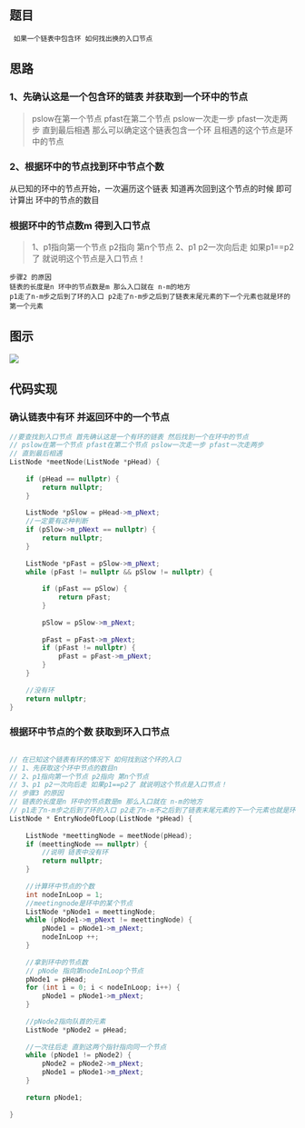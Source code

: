 ## 题目

```
 如果一个链表中包含环 如何找出换的入口节点
```

## 思路

### 1、先确认这是一个包含环的链表 并获取到一个环中的节点

> pslow在第一个节点 pfast在第二个节点 pslow一次走一步 pfast一次走两步
> 直到最后相遇 那么可以确定这个链表包含一个环 且相遇的这个节点是环中的节点


### 2、根据环中的节点找到环中节点个数

从已知的环中的节点开始，一次遍历这个链表 知道再次回到这个节点的时候 即可计算出
环中的节点的数目

### 根据环中的节点数m 得到入口节点

> 1、p1指向第一个节点 p2指向 第n个节点
> 2、p1 p2一次向后走 如果p1==p2了 就说明这个节点是入口节点！

```
步骤2 的原因
链表的长度是n 环中的节点数是m 那么入口就在 n-m的地方
p1走了n-m步之后到了环的入口 p2走了n-m步之后到了链表末尾元素的下一个元素也就是环的第一个元素
```

## 图示

![](http://og0h689k8.bkt.clouddn.com/18-3-16/79231678.jpg)

## 代码实现

### 确认链表中有环 并返回环中的一个节点

```c++
//要查找到入口节点 首先确认这是一个有环的链表 然后找到一个在环中的节点
// pslow在第一个节点 pfast在第二个节点 pslow一次走一步 pfast一次走两步
// 直到最后相遇
ListNode *meetNode(ListNode *pHead) {
    
    if (pHead == nullptr) {
        return nullptr;
    }
    
    ListNode *pSlow = pHead->m_pNext;
    //一定要有这种判断
    if (pSlow->m_pNext == nullptr) {
        return nullptr;
    }
    
    ListNode *pFast = pSlow->m_pNext;
    while (pFast != nullptr && pSlow != nullptr) {
        
        if (pFast == pSlow) {
            return pFast;
        }
        
        pSlow = pSlow->m_pNext;
        
        pFast = pFast->m_pNext;
        if (pFast != nullptr) {
            pFast = pFast->m_pNext;
        }
    }
    
    //没有环
    return nullptr;
}
```

### 根据环中节点的个数 获取到环入口节点

```c++

// 在已知这个链表有环的情况下 如何找到这个环的入口
// 1、先获取这个环中节点的数目n
// 2、p1指向第一个节点 p2指向 第n个节点
// 3、p1 p2一次向后走 如果p1==p2了 就说明这个节点是入口节点！
// 步骤3 的原因
// 链表的长度是n 环中的节点数是m 那么入口就在 n-m的地方
// p1走了n-m步之后到了环的入口 p2走了n-m不之后到了链表末尾元素的下一个元素也就是环的第一个元素
ListNode * EntryNodeOfLoop(ListNode *pHead) {
    
    ListNode *meettingNode = meetNode(pHead);
    if (meettingNode == nullptr) {
        //说明 链表中没有环
        return nullptr;
    }
    
    //计算环中节点的个数
    int nodeInLoop = 1;
    //meetingnode是环中的某个节点
    ListNode *pNode1 = meettingNode;
    while (pNode1->m_pNext != meettingNode) {
        pNode1 = pNode1->m_pNext;
        nodeInLoop ++;
    }
    
    //拿到环中的节点数
    // pNode 指向第nodeInLoop个节点
    pNode1 = pHead;
    for (int i = 0; i < nodeInLoop; i++) {
        pNode1 = pNode1->m_pNext;
    }
    
    //pNode2指向队首的元素
    ListNode *pNode2 = pHead;
    
    //一次往后走 直到这两个指针指向同一个节点
    while (pNode1 != pNode2) {
        pNode2 = pNode2->m_pNext;
        pNode1 = pNode1->m_pNext;
    }
    
    return pNode1;
    
}
```


